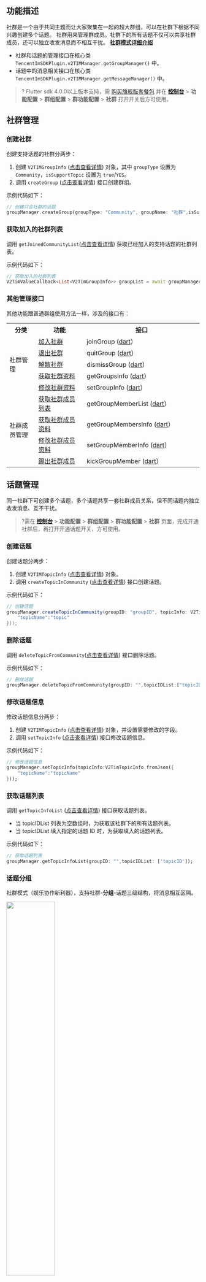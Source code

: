 ## 功能描述
社群是一个由于共同主题而让大家聚集在一起的超大群组，可以在社群下根据不同兴趣创建多个话题。
社群用来管理群成员。社群下的所有话题不仅可以共享社群成员，还可以独立收发消息而不相互干扰。
[**社群模式详细介绍**](https://cloud.tencent.com/document/product/269/75979)

- 社群和话题的管理接口在核心类 ` TencentImSDKPlugin.v2TIMManager.getGroupManager()` 中。
- 话题中的消息相关接口在核心类 ` TencentImSDKPlugin.v2TIMManager.getMessageManager()`  中。

>? Flutter sdk 4.0.0以上版本支持，需 [购买旗舰版套餐包](https://buy.cloud.tencent.com/avc?from=17182) 并在 [**控制台**](https://console.cloud.tencent.com/im/qun-setting ) > **功能配置** > **群组配置** > **群功能配置** > **社群** 打开开关后方可使用。

## 社群管理
### 创建社群

创建支持话题的社群分两步：

1. 创建 `V2TIMGroupInfo` ([点击查看详情](https://comm.qq.com/im/doc/flutter/zh/SDKAPI/Class/Group/V2TimGroupInfo.html?h=V2TIMGroupInfo)) 对象，其中 `groupType` 设置为 `Community`，`isSupportTopic` 设置为 `true`/`YES`。
2. 调用 `createGroup` ([点击查看详情](https://comm.qq.com/im/doc/flutter/zh/SDKAPI/Api/V2TIMGroupManager/createGroup.html?h=createGroup))  接口创建群组。

示例代码如下：

```dart
// 创建只会社群的话题
groupManager.createGroup(groupType: "Community", groupName: "社群",isSupportTopic: true);
```


### 获取加入的社群列表
调用 `getJoinedCommunityList`([点击查看详情](https://comm.qq.com/im/doc/flutter/zh/SDKAPI/Api/V2TIMGroupManager/getJoinedCommunityList.html?h=getJoinedCommunityList)) 获取已经加入的支持话题的社群列表。

示例代码如下：

```dart
// 获取加入的社群列表
V2TimValueCallback<List<V2TimGroupInfo>> groupList = await groupManager.getJoinedCommunityList();
```

### 其他管理接口
其他功能跟普通群组使用方法一样，涉及的接口有：

<table>
<tr>
<th width="15%">分类</th>
<th width="25%">功能</th>
<th width="60%">接口</th>
</tr>
<tr>
<td rowspan="5">社群管理</td>
<td><a href="https://cloud.tencent.com/document/product/269/75396#joinGroup">加入社群</a></td>
<td>joinGroup (<a href="https://comm.qq.com/im/doc/flutter/zh/SDKAPI/Api/V2TIMManager/joinGroup.html">dart</a>）</td>
</tr>
<tr>
<td><a href="https://cloud.tencent.com/document/product/269/75396#quitGroup">退出社群</a></td>
<td>quitGroup (<a href="https://comm.qq.com/im/doc/flutter/zh/SDKAPI/Api/V2TIMManager/quitGroup.html">dart</a>）</td>
</tr>
<tr>
<td><a href="https://cloud.tencent.com/document/product/269/75396#dismissGroup">解散社群</a></td>
<td>dismissGroup (<a href="https://comm.qq.com/im/doc/flutter/zh/SDKAPI/Api/V2TIMManager/dismissGroup.html">dart</a>）</td>
</tr>
<tr>
<td><a href="https://cloud.tencent.com/document/product/269/75399#getGroupsInfo">获取社群资料</a></td>
<td>getGroupsInfo (<a href="https://comm.qq.com/im/doc/flutter/zh/SDKAPI/Api/V2TIMGroupManager/getGroupsInfo.html">dart</a>）</td>
</tr>
<tr>
<td><a href="https://cloud.tencent.com/document/product/269/75399#setGroupInfo">修改社群资料</a></td>
<td>setGroupInfo (<a href="https://comm.qq.com/im/doc/flutter/zh/SDKAPI/Api/V2TIMGroupManager/setGroupInfo.html">dart</a>）</td>
</tr>
<tr>
<td rowspan="4">社群成员管理</td>
<td><a href="https://cloud.tencent.com/document/product/269/75402#getGroupMemberList">获取社群成员列表</a></td>
<td>getGroupMemberList (<a href="https://comm.qq.com/im/doc/flutter/zh/SDKAPI/Api/V2TIMGroupManager/getGroupMemberList.html">dart</a>）</td>
</tr>
<tr>
<td><a href="https://cloud.tencent.com/document/product/269/75405#getGroupMembersInfo">获取社群成员资料</a></td>
<td>getGroupMembersInfo (<a href="https://comm.qq.com/im/doc/flutter/zh/SDKAPI/Api/V2TIMGroupManager/getGroupMembersInfo.html">dart</a>）</td>
</tr>
<tr>
<td><a href="https://cloud.tencent.com/document/product/269/75405#setGroupMemberInfo">修改社群成员资料</a></td>
<td>setGroupMemberInfo (<a href="https://comm.qq.com/im/doc/flutter/zh/SDKAPI/Api/V2TIMGroupManager/setGroupMemberInfo.html">dart</a>）</td>
</tr>
<tr>
<td><a href="https://cloud.tencent.com/document/product/269/75402#kickGroupMember">踢出社群成员</a></td>
<td>kickGroupMember (<a href="https://comm.qq.com/im/doc/flutter/zh/SDKAPI/Api/V2TIMGroupManager/kickGroupMember.html">dart</a>）</td>
</tr>
</table>


## 话题管理
同一社群下可创建多个话题，多个话题共享一套社群成员关系，但不同话题内独立收发消息、互不干扰。
>?需在 [**控制台**](https://console.cloud.tencent.com/im/qun-setting ) > **功能配置** > **群组配置** > **群功能配置** > **社群** 页面，完成开通社群后，再打开开通话题开关，方可使用。


### 创建话题

创建话题分两步：
1. 创建 `V2TIMTopicInfo` ([点击查看详情](https://comm.qq.com/im/doc/flutter/zh/SDKAPI/Class/Topic/V2TimTopicInfo.html)) 对象。
2. 调用 `createTopicInCommunity` ([点击查看详情](https://comm.qq.com/im/doc/flutter/zh/SDKAPI/Api/V2TIMGroupManager/createTopicInCommunity.html)) 接口创建话题。

示例代码如下：


```java
// 创建话题
groupManager.createTopicInCommunity(groupID: "groupID", topicInfo: V2TimTopicInfo.fromJson({
    "topicName":"topic"
}));
```


### 删除话题
调用 `deleteTopicFromCommunity`([点击查看详情](https://comm.qq.com/im/doc/flutter/zh/SDKAPI/Api/V2TIMGroupManager/deleteTopicFromCommunity.html)) 接口删除话题。

示例代码如下：


```dart
// 删除话题
groupManager.deleteTopicFromCommunity(groupID: "",topicIDList:["topicID"]);
```


### 修改话题信息
修改话题信息分两步：

1. 创建 `V2TIMTopicInfo` ([点击查看详情](https://comm.qq.com/im/doc/flutter/zh/SDKAPI/Class/Topic/V2TimTopicInfo.html))  对象，并设置需要修改的字段。
2. 调用  `setTopicInfo` ([点击查看详情](https://comm.qq.com/im/doc/flutter/zh/SDKAPI/Api/V2TIMGroupManager/setTopicInfo.html))  接口修改话题信息。

示例代码如下：


```dart
// 修改话题信息
groupManager.setTopicInfo(topicInfo:V2TimTopicInfo.fromJson({
    "topicName":"topicName"
}));
```


### 获取话题列表[](id:getTopicList)
调用 `getTopicInfoList` ([点击查看详情](https://comm.qq.com/im/doc/flutter/zh/SDKAPI/Api/V2TIMGroupManager/getTopicInfoList.html))  接口获取话题列表。
- 当 topicIDList 列表为空数组时，为获取该社群下的所有话题列表。
- 当 topicIDList 填入指定的话题 ID 时，为获取填入的话题列表。

示例代码如下：


```dart
// 获取话题列表
groupManager.getTopicInfoList(groupID: "",topicIDList: ['topicID']);
```


### 话题分组
社群模式（娱乐协作新利器），支持社群-**分组**-话题三级结构，将消息相互区隔。

<img style="width:50%;" src="https://qcloudimg.tencent-cloud.cn/raw/728b38c71f25a70bcb717c3fefe29aac.png" />

实现原理为，社群的 [`customInfo`](https://comm.qq.com/im/doc/flutter/zh/SDKAPI/Class/Group/V2TimGroupInfo.html#custominfo) 中，保存该社群的话题分组列表；每个话题所属的分组，存储于其 [`customString`](https://comm.qq.com/im/doc/flutter/zh/SDKAPI/Class/Topic/V2TimTopicInfo.html#customstring) 字段中。

- 加载社群时，根据社群（群组）的 [`customInfo`](https://comm.qq.com/im/doc/flutter/zh/SDKAPI/Class/Topic/V2TimTopicInfo.html#customstring) 的话题分组列表字段，展示分组。该字段建议用 `List<String>` 形式存储。
- 具体每个分组中有什么话题Topic，则要遍历Topic列表，通过 [`V2TimTopicInfo`](https://comm.qq.com/im/doc/flutter/zh/SDKAPI/Class/Topic/V2TimTopicInfo.html) 的 [`customString`](https://comm.qq.com/im/doc/flutter/zh/SDKAPI/Class/Topic/V2TimTopicInfo.html#customstring) 获得每个话题所属分组。

>? 
>
> 社群（群组）中 [`customInfo`](https://comm.qq.com/im/doc/flutter/zh/SDKAPI/Class/Group/V2TimGroupInfo.html#custominfo) 的话题分组列表字段名，key值，可由您自行定义。
> 以下示例代码中，将其命名为 `topic_category` 。

#### 获取社群的分组列表

调用 `getCommunityCategoryList(String groupID)` 方法，示例代码如下：

```dart
getCommunityCategoryList(String groupID) async {
    final Map<String, String>? customInfo = await getCommunityCustomInfo(groupID);
    if(customInfo != null){
      final String? categoryListString = customInfo["topic_category"];
      if(categoryListString != null && categoryListString.isNotEmpty){
        return jsonDecode(categoryListString);
      }
    }
  }

 Future<Map<String, String>?> getCommunityCustomInfo(String groupID) async {
    V2TimValueCallback<List<V2TimGroupInfoResult>> res =
        await TencentImSDKPlugin.v2TIMManager
            .getGroupManager().getGroupsInfo(groupIDList: [groupID]);
    if(res.code != 0){
      final V2TimGroupInfoResult? groupInfo = res.data?[0];
      if(groupInfo != null){
        Map<String, String>? customInfo = groupInfo.groupInfo?.customInfo;
        return customInfo;
      }
    }
    return null;
  }
```

#### 配置社群的分组列表

此处直接修改群组 `groupInfo` 的 `customInfo` 即可。此处为一个 Map，key 值您定义的话题分组列表字段名。

`getCommunityCustomInfo` 方法已在上一段实现，示例代码如下：

```dart
setCommunityCategoryList(String groupID, String groupType, List<String> newCategoryList) async {
    final Map<String, String>? customInfo = await getCommunityCustomInfo(groupID);
    customInfo?["topic_category"] = jsonEncode(newCategoryList);
    TencentImSDKPlugin.v2TIMManager
        .getGroupManager()
        .setGroupInfo(info: V2TimGroupInfo(
      customInfo: customInfo,
      groupID: groupID,
      groupType: groupType,
      // ...其他资料
    ));
  }
```

#### 为话题添加分组

传入V2TimTopicInfo customString的字符串，建议使用JSON格式。
即，下方代码内 `categoryName` 建议使用格式：`{"category":"分组1"}`。

示例代码如下：

```dart
addCategoryForTopic(String groupID, String categoryName) {
    TencentImSDKPlugin.v2TIMManager.getGroupManager().setTopicInfo(
      topicInfo: V2TimTopicInfo(
        customString: categoryName
      ),
      groupID: groupID, // 话题所在的群组id
    );
  }
```

#### 获取话题所在分组

直接从 [获取话题列表](#getTopicList) 中，取出 `customString` 即可。

### 监听话题回调
在 `V2TIMGroupListener` ([点击查看详情](https://comm.qq.com/im/doc/flutter/zh/SDKAPI/Class/Listener/V2TimGroupListener.html)) 中增加了话题相关的回调方法，`onTopicCreated`，`onTopicDeleted`，`onTopicInfoChanged`，用来监听话题事件。 

示例代码如下：


```dart
V2TIMGroupListener v2TIMGroupListener = new V2TIMGroupListener() {
 onTopicCreated(String groupID, String topicID) {
  	// 监听话题创建通知
  }

  onTopicDeleted(String groupID, List<String> topicIDList) {
  	// 监听话题删除通知
  }
	onTopicInfoChanged(String groupID, V2TIMTopicInfo topicInfo) {
  	// 监听话题信息更新通知
  }
};
V2TIMManager.getInstance().addGroupListener(v2TIMGroupListener);
```



## 话题消息
话题消息相关功能跟普通消息使用方法一样，涉及的接口有：

<table>
<tr>
<th width="15%">功能</th>
<th width="40%">接口</th>
<th width="30%">说明</th>
</tr>
<tr>
<td>发送消息</td>
<td>sendMessage (<a href="https://comm.qq.com/im/doc/flutter/zh/SDKAPI/Api/V2TIMMessageManager/sendMessage.html">dart</a>)</td>
<td>参数 groupID 填为话题 topicID</td>
</tr>
<tr>
<td>接收消息</td>
<td>V2TIMAdvancedMsgListener (<a href="https://comm.qq.com/im/doc/flutter/zh/SDKAPI/Class/Listener/V2TimAdvancedMsgListener.html">dart</a>) 中的 onRecvNewMessage 方法 </td>
<td>消息中的 groupID 即为话题 topicID</td>
</tr>
<tr>
<td>标记消息已读</td>
<td>markGroupMessageAsRead (<a href="https://comm.qq.com/im/doc/flutter/zh/SDKAPI/Api/V2TIMMessageManager/markGroupMessageAsRead.html">dart</a></td>
<td>参数 groupID 填为话题 topicID</td>
</tr>
<tr>
<td>获取历史消息</td>
<td>getGroupHistoryMessageList (<a href="https://comm.qq.com/im/doc/flutter/zh/SDKAPI/Api/V2TIMMessageManager/getGroupHistoryMessageList.html">dart</a></td>
<td>参数 groupID 填为话题 topicID</td>
</tr>
<tr>
<td>撤回消息</td>
<td>revokeMessage (<a href="https://comm.qq.com/im/doc/flutter/zh/SDKAPI/Api/V2TIMMessageManager/revokeMessage.html">dart</a>）</td>
<td>参数 groupID 填为话题 topicID</td>
</tr>
</table>

## 联系我们[](id:contact)
如果您在接入使用过程中有任何疑问，请加入 QQ 群：788910197 咨询。

![](https://qcloudimg.tencent-cloud.cn/raw/eacb194c77a76b5361b2ae983ae63260.png)

